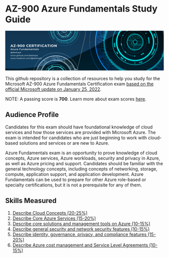 # AZ-900 Azure Fundamentals Study Guide

![AZ-900 Banner Image](/IMAGES/AZ-900%20CERTIFICATION.png)

This github repository is a collection of resources to help you study for the Microsoft AZ-900 Azure Fundamentals Certification exam [based on the official Microsoft update on January 25, 2022](https://query.prod.cms.rt.microsoft.com/cms/api/am/binary/RE3VwUY).

NOTE: A passing score is **700**. Learn more about exam scores [here](https://docs.microsoft.com/en-us/learn/certifications/exam-scoring-reports#scores-needed-to-pass-exams).

## Audience Profile
Candidates for this exam should have foundational knowledge of cloud services and how those services are provided with Microsoft Azure. The exam is intended for candidates who are just beginning to work with cloud-based solutions and services or are new to Azure.

Azure Fundamentals exam is an opportunity to prove knowledge of cloud concepts, Azure services, Azure workloads, security and privacy in Azure, as well as Azure pricing and support. Candidates should be familiar with the general technology concepts, including concepts of networking, storage, compute, application support, and application development. Azure Fundamentals can be used to prepare for other Azure role-based or specialty certifications, but it is not a prerequisite for any of them.

## Skills Measured
1. [Describe Cloud Concepts (20-25%)](1-Describe%20Cloud%20Concepts.md)
2. [Describe Core Azure Services (15-20%)](2-Describe%20Core%20Azure%20Services.md)
3. [Describe core solutions and management tools on Azure (10-15%)](3-Describe%20core%20solutions%20and%20management%20tools%20on%20Azure.md)
4. [Describe general security and network security features (10-15%)](4-Describe%20general%20security%20and%20network%20security%20features.md)
5. [Describe identity, governance, privacy, and compliance features (15-
20%)](5-Describe%20identity,%20governance,%20privacy,%20and%20compliance%20features.md)
6. [Describe Azure cost management and Service Level Agreements (10-
15%)](6-Describe%20Azure%20cost%20management%20and%20Service%20Level%20Agreements.md)